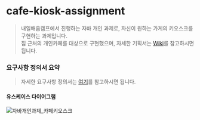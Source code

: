 # cafe-kiosk-assignment
> 내일배움캠프에서 진행하는 자바 개인 과제로, 자신이 원하는 가게의 키오스크를 구현하는 과제입니다.   
> 집 근처의 개인카페를 대상으로 구현했으며, 자세한 기획서는 [Wiki](https://github.com/lycoris62/cafe-kiosk-assignment/wiki)를 참고하시면 됩니다.

### 요구사항 정의서 요약 
> 자세한 요구사항 정의서는 [여기](https://github.com/lycoris62/cafe-kiosk-assignment/wiki/%EC%9A%94%EA%B5%AC%EC%82%AC%ED%95%AD-%EC%A0%95%EC%9D%98%EC%84%9C)를 참고하시면 됩니다.
   
#### 유스케이스 다이어그램
![자바개인과제_카페키오스크](https://github.com/lycoris62/cafe-kiosk-assignment/assets/55584664/47df33cd-ef73-4a0d-8556-9f18e802e8f0)

